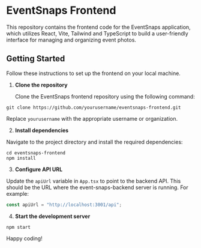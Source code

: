 # EventSnaps Frontend

This repository contains the frontend code for the EventSnaps application, which utilizes React, Vite, Tailwind and TypeScript to build a user-friendly interface for managing and organizing event photos.


## Getting Started

Follow these instructions to set up the frontend on your local machine.

1. **Clone the repository**

   Clone the EventSnaps frontend repository using the following command:
```
git clone https://github.com/yourusername/eventsnaps-frontend.git
```


Replace `yourusername` with the appropriate username or organization.

2. **Install dependencies**

Navigate to the project directory and install the required dependencies:

```
cd eventsnaps-frontend
npm install
```

3. **Configure API URL**

Update the `apiUrl` variable in `App.tsx` to point to the backend API. This should be the URL where the event-snaps-backend server is running. For example:

```javascript
const apiUrl = "http://localhost:3001/api";
```
4. **Start the development server**

```
npm start
```


Happy coding!

